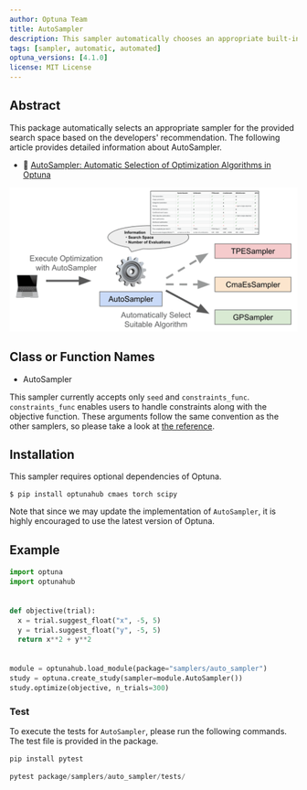 ```yaml
---
author: Optuna Team
title: AutoSampler
description: This sampler automatically chooses an appropriate built-in sampler for the provided objective function.
tags: [sampler, automatic, automated]
optuna_versions: [4.1.0]
license: MIT License
---
```


## Abstract

This package automatically selects an appropriate sampler for the provided search space based on the developers' recommendation. The following article provides detailed information about AutoSampler.

- 📰 [AutoSampler: Automatic Selection of Optimization Algorithms in Optuna](https://medium.com/optuna/autosampler-automatic-selection-of-optimization-algorithms-in-optuna-1443875fd8f9)

![Concept of AutoSampler](images/autosampler.png)

## Class or Function Names

- AutoSampler

This sampler currently accepts only `seed` and `constraints_func`.
`constraints_func` enables users to handle constraints along with the objective function.
These arguments follow the same convention as the other samplers, so please take a look at [the reference](https://optuna.readthedocs.io/en/stable/reference/samplers/generated/optuna.samplers.TPESampler.html).

## Installation

This sampler requires optional dependencies of Optuna.

```shell
$ pip install optunahub cmaes torch scipy
```

Note that since we may update the implementation of `AutoSampler`, it is highly encouraged to use the latest version of Optuna.

## Example

```python
import optuna
import optunahub


def objective(trial):
  x = trial.suggest_float("x", -5, 5)
  y = trial.suggest_float("y", -5, 5)
  return x**2 + y**2


module = optunahub.load_module(package="samplers/auto_sampler")
study = optuna.create_study(sampler=module.AutoSampler())
study.optimize(objective, n_trials=300)
```

### Test

To execute the tests for `AutoSampler`, please run the following commands. The test file is provided in the package.

```sh
pip install pytest
```

```python
pytest package/samplers/auto_sampler/tests/
```
